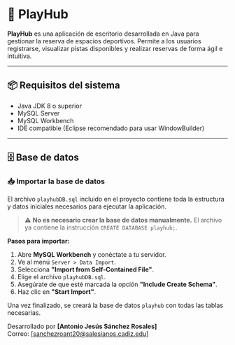 # 🏀 PlayHub

**PlayHub** es una aplicación de escritorio desarrollada en Java para gestionar la reserva de espacios deportivos. Permite a los usuarios registrarse, visualizar pistas disponibles y realizar reservas de forma ágil e intuitiva.

---

## 📦 Requisitos del sistema

- Java JDK 8 o superior
- MySQL Server
- MySQL Workbench
- IDE compatible (Eclipse recomendado para usar WindowBuilder)

---

## 🗄️ Base de datos

### 📥 Importar la base de datos

El archivo `playhubDB.sql` incluido en el proyecto contiene toda la estructura y datos iniciales necesarios para ejecutar la aplicación.

> ⚠️ **No es necesario crear la base de datos manualmente.** El archivo ya contiene la instrucción `CREATE DATABASE playhub;`.

**Pasos para importar:**

1. Abre **MySQL Workbench** y conéctate a tu servidor.
2. Ve al menú `Server > Data Import`.
3. Selecciona **"Import from Self-Contained File"**.
4. Elige el archivo `playhubDB.sql`.
5. Asegúrate de que esté marcada la opción **"Include Create Schema"**.
6. Haz clic en **"Start Import"**.

Una vez finalizado, se creará la base de datos `playhub` con todas las tablas necesarias.

Desarrollado por **[Antonio Jesús Sánchez Rosales]**  
Correo: [sanchezroant20@salesianos.cadiz.edu]


